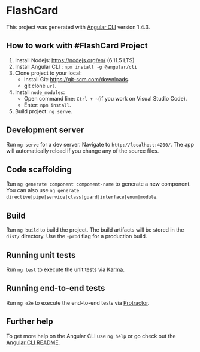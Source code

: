 # FlashCard

This project was generated with [Angular CLI](https://github.com/angular/angular-cli) version 1.4.3.

## How to work with #FlashCard Project

1. Install Nodejs: https://nodejs.org/en/ (6.11.5 LTS)
2. Install Angular CLI : `npm install -g @angular/cli`
3. Clone project to your local:
    - Install Git: https://git-scm.com/downloads.
    - git clone `url`.
4. Install `node_modules`:
    - Open command line: `Ctrl + ~`(if you work on Visual Studio Code).
    - Enter: `npm install`.
5. Build project: `ng serve`.

## Development server

Run `ng serve` for a dev server. Navigate to `http://localhost:4200/`. The app will automatically reload if you change any of the source files.


## Code scaffolding

Run `ng generate component component-name` to generate a new component. You can also use `ng generate directive|pipe|service|class|guard|interface|enum|module`.

## Build

Run `ng build` to build the project. The build artifacts will be stored in the `dist/` directory. Use the `-prod` flag for a production build.

## Running unit tests

Run `ng test` to execute the unit tests via [Karma](https://karma-runner.github.io).

## Running end-to-end tests

Run `ng e2e` to execute the end-to-end tests via [Protractor](http://www.protractortest.org/).

## Further help

To get more help on the Angular CLI use `ng help` or go check out the [Angular CLI README](https://github.com/angular/angular-cli/blob/master/README.md).
